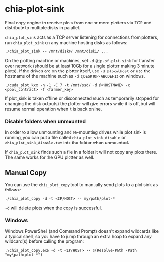 # chia-plot-sink

Final copy engine to receive plots from one or more plotters via TCP and distribute to multiple disks in parallel.

`chia_plot_sink` acts as a TCP server listening for connections from plotters, run `chia_plot_sink` on any machine hosting disks as follows:

```
./chia_plot_sink -- /mnt/disk0/ /mnt/disk1/ ...
```

On the plotting machine or machines, set `-d @ip.of.plot.sink` for transfer over network (should be at least 10Gb for a single plotter making 3 minute plots). If the drives are on the plotter itself, use `-d @localhost` or use the hostname of the machine such as `-d @DESKTOP-ABCDEF12` on windows.

```
./cuda_plot_kxx -n -1 -C 7 -t /mnt/ssd/ -d @<HOSTNAME> -c <pool_contract> -f <farmer_key>
```

If plot_sink is taken offline or disconnected (such as temporarily stopped for changing the disk outputs) the plotter will give errors while it is off, but will resume normal operation when it is back online.

### Disable folders when unmounted

In order to allow unmounting and re-mounting drives while plot sink is running, you can put a file called `chia_plot_sink_disable` or `chia_plot_sink_disable.txt` into the folder when unmounted.

If `chia_plot_sink` finds such a file in a folder it will not copy any plots there. The same works for the GPU plotter as well.

## Manual Copy

You can use the `chia_plot_copy` tool to manually send plots to a plot sink as follows:
```
./chia_plot_copy -d -t <IP/HOST> -- my/path/plot-*
```
`-d` will delete plots when the copy is successful.

### Windows

Windows PowerShell (and Command Prompt) doesn't expand wildcards like a typical shell, so you have to jump through an extra hoop to expand any wildcard(s) before calling the program:

```
.\chia_plot_copy.exe -d -t <IP/HOST> -- $(Resolve-Path -Path "my\path\plot-*")
```

